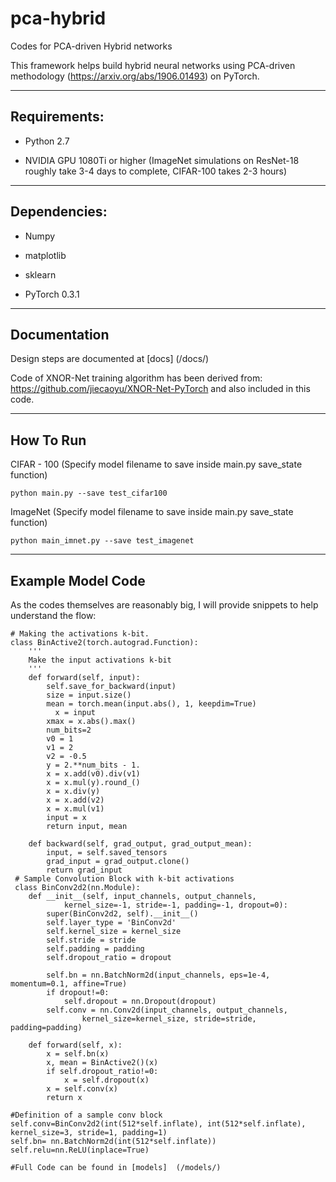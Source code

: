 # pca-hybrid
Codes for PCA-driven Hybrid networks

This framework helps build hybrid neural networks using PCA-driven methodology (https://arxiv.org/abs/1906.01493) on PyTorch. 

---------------
Requirements:
---------------

- Python 2.7 

- NVIDIA GPU 1080Ti or higher (ImageNet simulations on ResNet-18 roughly take 3-4 days to complete, CIFAR-100 takes 2-3 hours)

-------------
Dependencies:
-------------

- Numpy

- matplotlib

- sklearn

- PyTorch 0.3.1

---------------
Documentation
---------------

Design steps are documented at [docs] (/docs/)

Code of XNOR-Net training algorithm has been derived from: https://github.com/jiecaoyu/XNOR-Net-PyTorch and also included in this code. 

---------------
How To Run
---------------

CIFAR - 100 (Specify model filename to save inside main.py save_state function)

```
python main.py --save test_cifar100 
```
ImageNet (Specify model filename to save inside main.py save_state function)

```
python main_imnet.py --save test_imagenet
```

---------------
Example Model Code
---------------

As the codes themselves are reasonably big, I will provide snippets to help understand the flow:

```
# Making the activations k-bit. 
class BinActive2(torch.autograd.Function):
    '''
    Make the input activations k-bit
    '''
    def forward(self, input):
        self.save_for_backward(input)
        size = input.size()
        mean = torch.mean(input.abs(), 1, keepdim=True)
	      x = input
        xmax = x.abs().max()
        num_bits=2
        v0 = 1
        v1 = 2
        v2 = -0.5
        y = 2.**num_bits - 1.
        x = x.add(v0).div(v1)
        x = x.mul(y).round_()
        x = x.div(y)
        x = x.add(v2)
        x = x.mul(v1)
        input = x
        return input, mean

    def backward(self, grad_output, grad_output_mean):
        input, = self.saved_tensors
        grad_input = grad_output.clone()
        return grad_input
 # Sample Convolution Block with k-bit activations       
 class BinConv2d2(nn.Module):
    def __init__(self, input_channels, output_channels,
            kernel_size=-1, stride=-1, padding=-1, dropout=0):
        super(BinConv2d2, self).__init__()
        self.layer_type = 'BinConv2d'
        self.kernel_size = kernel_size
        self.stride = stride
        self.padding = padding
        self.dropout_ratio = dropout

        self.bn = nn.BatchNorm2d(input_channels, eps=1e-4, momentum=0.1, affine=True)
        if dropout!=0:
            self.dropout = nn.Dropout(dropout)
        self.conv = nn.Conv2d(input_channels, output_channels,
                kernel_size=kernel_size, stride=stride, padding=padding)
    
    def forward(self, x):
        x = self.bn(x)
        x, mean = BinActive2()(x)
        if self.dropout_ratio!=0:
            x = self.dropout(x)
        x = self.conv(x)
        return x  
        
#Definition of a sample conv block
self.conv=BinConv2d2(int(512*self.inflate), int(512*self.inflate), kernel_size=3, stride=1, padding=1)
self.bn= nn.BatchNorm2d(int(512*self.inflate))
self.relu=nn.ReLU(inplace=True)

#Full Code can be found in [models]  (/models/)      
```
